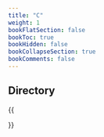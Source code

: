 ```yaml
---
title: "C"
weight: 1
bookFlatSection: false
bookToc: true
bookHidden: false
bookCollapseSection: true
bookComments: false
---
```


## Directory
{{<section>}}
